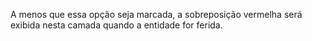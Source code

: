 A menos que essa opção seja marcada, a sobreposição vermelha será exibida nesta camada quando a entidade for ferida.